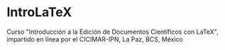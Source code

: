 # IntroLaTeX
Curso "Introducción a la Edición de Documentos Científicos con LaTeX", impartido en línea por el CICIMAR-IPN, La Paz, BCS, México
